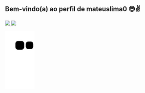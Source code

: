 ## Bem-vindo(a) ao perfil de mateuslima0 😎✌️

 <div>
   <a href="https://github.com/mateuslima0">
   <img height="180em" src="https://github-readme-stats.vercel.app/api?username=mateuslima0&show_icons=true&theme=highcontrast&include_all_commits=true&count_private=true"/>
   <img height="180em" src="https://github-readme-stats.vercel.app/api/top-langs/?username=mateuslima0&layout=compact&langs_count=6&theme=highcontrast"/>
 
  ![Snake animation](https://github.com/K1fernandes/K1fernandes/blob/output/github-contribution-grid-snake.svg)

</div>
